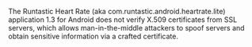 The Runtastic Heart Rate (aka com.runtastic.android.heartrate.lite) application 1.3 for Android does not verify X.509 certificates from SSL servers, which allows man-in-the-middle attackers to spoof servers and obtain sensitive information via a crafted certificate.